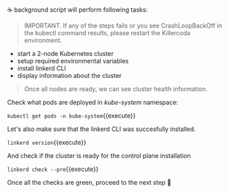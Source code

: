 ☕ background script will perform following tasks:

> IMPORTANT. If any of the steps fails or you see CrashLoopBackOff in the
> kubectl command results, please restart the Killercoda environment.

- start a 2-node Kubernetes cluster
- setup required environmental variables
- install linkerd CLI
- display information about the cluster

> Once all nodes are ready, we can see cluster health information.

Check what pods are deployed in _kube-system_ namespace:

`kubectl get pods -n kube-system`{{execute}}

Let's also make sure that the linkerd CLI was succesfully installed.

`linkerd version`{{execute}}

And check if the cluster is ready for the control plane installation

`linkerd check --pre`{{execute}}

Once all the checks are green, proceed to the next step 👟
